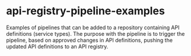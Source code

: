 # api-registry-pipeline-examples

Examples of pipelines that can be added to a repository containing API definitions (service types).
The purpose with the pipeline is to trigger the pipeline, based on approved changes in API definitions,
pushing the updated API definitions to an API registry.